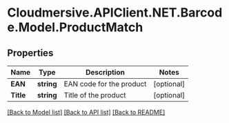 # Cloudmersive.APIClient.NET.Barcode.Model.ProductMatch
## Properties

Name | Type | Description | Notes
------------ | ------------- | ------------- | -------------
**EAN** | **string** | EAN code for the product | [optional] 
**Title** | **string** | Title of the product | [optional] 

[[Back to Model list]](../README.md#documentation-for-models) [[Back to API list]](../README.md#documentation-for-api-endpoints) [[Back to README]](../README.md)

